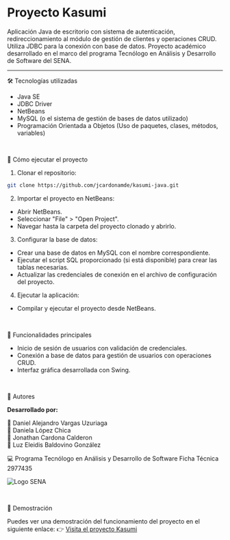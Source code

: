 # Proyecto Kasumi

Aplicación Java de escritorio con sistema de autenticación, redireccionamiento al módulo de gestión de clientes y operaciones CRUD. Utiliza JDBC para la conexión con base de datos. Proyecto académico desarrollado en el marco del programa Tecnólogo en Análisis y Desarrollo de Software del SENA.

---

🛠️ Tecnologías utilizadas

* Java SE
* JDBC Driver
* NetBeans
* MySQL (o el sistema de gestión de bases de datos utilizado)
* Programación Orientada a Objetos (Uso de paquetes, clases, métodos, variables)

<br/>

🚀 Cómo ejecutar el proyecto

1. Clonar el repositorio:

```bash
git clone https://github.com/jcardonamde/kasumi-java.git
```

2. Importar el proyecto en NetBeans:

* Abrir NetBeans.
* Seleccionar "File" > "Open Project".
* Navegar hasta la carpeta del proyecto clonado y abrirlo.

3. Configurar la base de datos:

* Crear una base de datos en MySQL con el nombre correspondiente.
* Ejecutar el script SQL proporcionado (si está disponible) para crear las tablas necesarias.
* Actualizar las credenciales de conexión en el archivo de configuración del proyecto.

4. Ejecutar la aplicación:

* Compilar y ejecutar el proyecto desde NetBeans.

<br/>

🔐 Funcionalidades principales

* Inicio de sesión de usuarios con validación de credenciales.
* Conexión a base de datos para gestión de usuarios con operaciones CRUD.
* Interfaz gráfica desarrollada con Swing.

<br/>

👥 Autores

**Desarrollado por:**

:man: Daniel Alejandro Vargas Uzuriaga <br>
:woman: Daniela López Chica <br>
:man: Jonathan Cardona Calderon <br>
:woman: Luz Eleidis Baldovino González

:computer: Programa Tecnólogo en Análisis y Desarrollo de Software
Ficha Técnica 2977435

![Logo SENA](https://docs.google.com/drawings/d/e/2PACX-1vRHtXZUAI_yYltgXtZnIChIn1CDQyMCtZJLQ8R-5TiVO_IjaDVPsQnYlPEotP63Jz_I06loshw4yA1X/pub?w=50&h=50)

<br/>

🎥 Demostración

Puedes ver una demostración del funcionamiento del proyecto en el siguiente enlace:
👉 [Visita el proyecto Kasumi](https://youtu.be/pbY0qc47wws)
